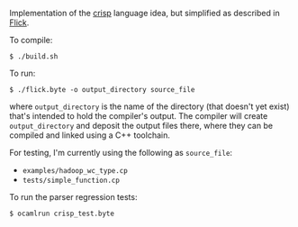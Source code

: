 Implementation of the [crisp](https://github.com/NaaS/admin/wiki/crisp) language idea,
but simplified as described in
[Flick](https://github.com/NaaS/system/tree/master/crisp/flick).

To compile:
```
$ ./build.sh
```

To run:
```
$ ./flick.byte -o output_directory source_file
```
where `output_directory` is the name of the directory (that doesn't yet
exist) that's intended to hold the compiler's output.
The compiler will create `output_directory` and deposit the output files there,
where they can be compiled and linked using a C++ toolchain.

For testing, I'm currently using the following as `source_file`:
* `examples/hadoop_wc_type.cp`
* `tests/simple_function.cp`

To run the parser regression tests:
```
$ ocamlrun crisp_test.byte
```
